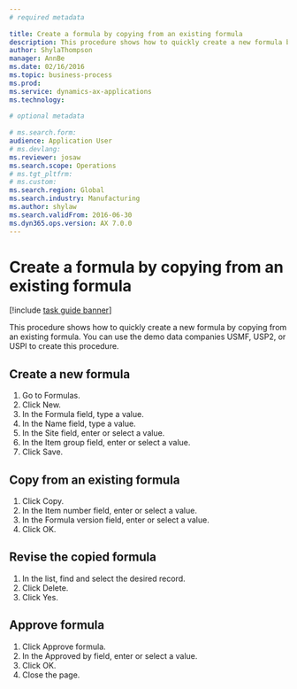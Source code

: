 ```yaml
--- 
# required metadata 
 
title: Create a formula by copying from an existing formula
description: This procedure shows how to quickly create a new formula by copying from an existing formula. 
author: ShylaThompson
manager: AnnBe 
ms.date: 02/16/2016
ms.topic: business-process 
ms.prod:  
ms.service: dynamics-ax-applications 
ms.technology:  
 
# optional metadata 
 
# ms.search.form:   
audience: Application User 
# ms.devlang:  
ms.reviewer: josaw
ms.search.scope: Operations 
# ms.tgt_pltfrm:  
# ms.custom:  
ms.search.region: Global
ms.search.industry: Manufacturing
ms.author: shylaw
ms.search.validFrom: 2016-06-30 
ms.dyn365.ops.version: AX 7.0.0 
---
```

# Create a formula by copying from an existing formula

[!include [task guide banner](../../includes/task-guide-banner.md)]

This procedure shows how to quickly create a new formula by copying from an existing formula. You can use the demo data companies USMF, USP2, or USPI to create this procedure.


## Create a new formula
1. Go to Formulas.
2. Click New.
3. In the Formula field, type a value.
4. In the Name field, type a value.
5. In the Site field, enter or select a value.
6. In the Item group field, enter or select a value.
7. Click Save.

## Copy from an existing formula
1. Click Copy.
2. In the Item number field, enter or select a value.
3. In the Formula version field, enter or select a value.
4. Click OK.

## Revise the copied formula
1. In the list, find and select the desired record.
2. Click Delete.
3. Click Yes.

## Approve formula
1. Click Approve formula.
2. In the Approved by field, enter or select a value.
3. Click OK.
4. Close the page.

